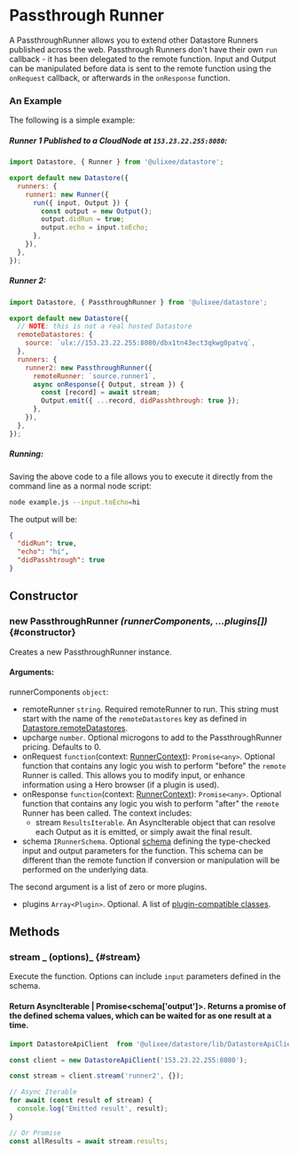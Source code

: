 # Passthrough Runner

A PassthroughRunner allows you to extend other Datastore Runners published across the web. Passthrough Runners don't have their own `run` callback - it has been delegated to the remote function. Input and Output can be manipulated before data is sent to the remote function using the `onRequest` callback, or afterwards in the `onResponse` function.

### An Example

The following is a simple example:

##### Runner 1 Published to a CloudNode at `153.23.22.255:8080`:

```js
import Datastore, { Runner } from '@ulixee/datastore';

export default new Datastore({
  runners: {
    runner1: new Runner({
      run({ input, Output }) {
        const output = new Output();
        output.didRun = true;
        output.echo = input.toEcho;
      },
    }),
  },
});
```

##### Runner 2:

```js
import Datastore, { PassthroughRunner } from '@ulixee/datastore';

export default new Datastore({
  // NOTE: this is not a real hosted Datastore
  remoteDatastores: {
    source: `ulx://153.23.22.255:8080/dbx1tn43ect3qkwg0patvq`,
  },
  runners: {
    runner2: new PassthroughRunner({
      remoteRunner: `source.runner1`,
      async onResponse({ Output, stream }) {
        const [record] = await stream;
        Output.emit({ ...record, didPasshthrough: true });
      },
    }),
  },
});
```

##### Running:

Saving the above code to a file allows you to execute it directly from the command line as a normal node script:

```bash
node example.js --input.toEcho=hi
```

The output will be:

```json
{
  "didRun": true,
  "echo": "hi",
  "didPasshtrough": true
}
```

## Constructor

### new PassthroughRunner _(runnerComponents, ...plugins[])_ {#constructor}

Creates a new PassthroughRunner instance.

#### **Arguments**:

runnerComponents `object`:

- remoteRunner `string`. Required remoteRunner to run. This string must start with the name of the `remoteDatastores` key as defined in [Datastore.remoteDatastores](./datastore.md#remote-datastores).
- upcharge `number`. Optional microgons to add to the PassthroughRunner pricing. Defaults to 0.
- onRequest `function`(context: [RunnerContext](./runner-context.md)): `Promise<any>`. Optional function that contains any logic you wish to perform "before" the `remote` Runner is called. This allows you to modify input, or enhance information using a Hero browser (if a plugin is used).
- onResponse `function`(context: [RunnerContext](./runner-context.md)): `Promise<any>`. Optional function that contains any logic you wish to perform "after" the `remote` Runner has been called. The context includes:
  - stream `ResultsIterable`. An AsyncIterable object that can resolve each Output as it is emitted, or simply await the final result.
- schema `IRunnerSchema`. Optional [schema](../advanced/runner-schemas.md) defining the type-checked input and output parameters for the function. This schema can be different than the remote function if conversion or manipulation will be performed on the underlying data.

The second argument is a list of zero or more plugins.

- plugins `Array<Plugin>`. Optional. A list of [plugin-compatible classes](../advanced/plugins).

## Methods

### stream _ (options)_ {#stream}

Execute the function. Options can include `input` parameters defined in the schema.

#### Return AsyncIterable | Promise<schema['output']>. Returns a promise of the defined schema values, which can be waited for as one result at a time.

```js
import DatastoreApiClient  from '@ulixee/datastore/lib/DatastoreApiClient';

const client = new DatastoreApiClient('153.23.22.255:8080');

const stream = client.stream('runner2', {});

// Async Iterable
for await (const result of stream) {
  console.log('Emitted result', result);  
}

// Or Promise
const allResults = await stream.results;
```
